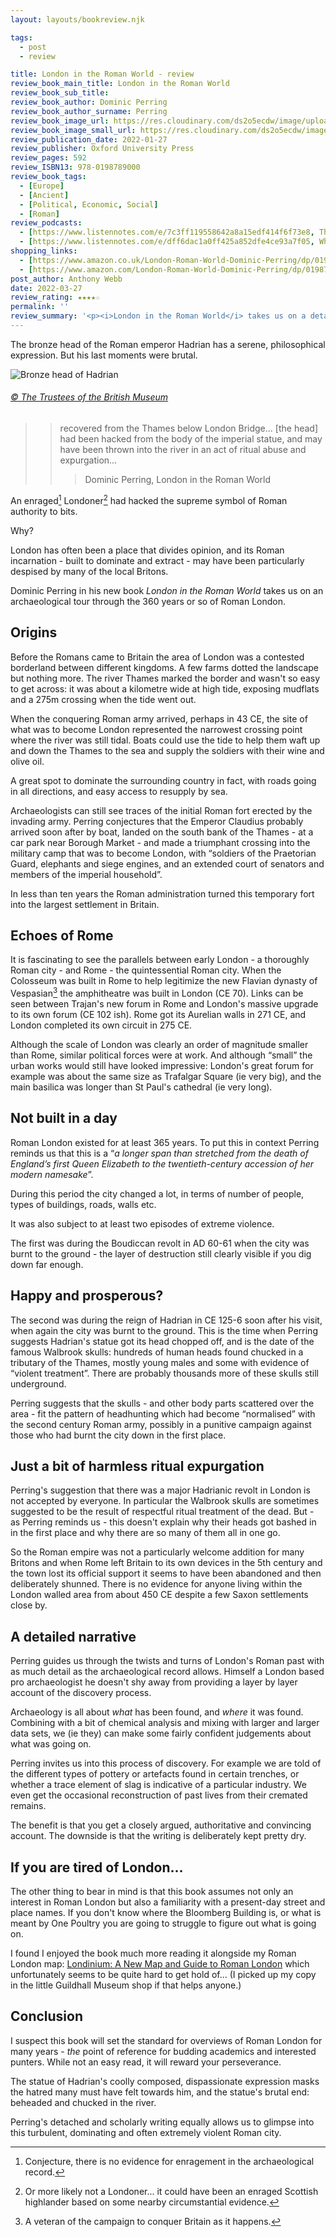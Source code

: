 ```yaml
---
layout: layouts/bookreview.njk

tags:
  - post
  - review

title: London in the Roman World - review
review_book_main_title: London in the Roman World
review_book_sub_title: 
review_book_author: Dominic Perring
review_book_author_surname: Perring
review_book_image_url: https://res.cloudinary.com/ds2o5ecdw/image/upload/acovers/0198789009.02._SCL_.jpg
review_book_image_small_url: https://res.cloudinary.com/ds2o5ecdw/image/upload/acovers/0198789009.02._SCM_.jpg
review_publication_date: 2022-01-27
review_publisher: Oxford University Press
review_pages: 592
review_ISBN13: 978-0198789000
review_book_tags:
  - [Europe]
  - [Ancient]
  - [Political, Economic, Social]
  - [Roman]
review_podcasts:
  - [https://www.listennotes.com/e/7c3ff119558642a8a15edf414f6f73e8, The Ancients, The Origins of London]
  - [https://www.listennotes.com/e/dff6dac1a0ff425a852dfe4ce93a7f05, When in Rome, Londinium]
shopping_links:
  - [https://www.amazon.co.uk/London-Roman-World-Dominic-Perring/dp/0198789009/, Amazon UK, Amazon UK book link]
  - [https://www.amazon.com/London-Roman-World-Dominic-Perring/dp/0198789009/, Amazon US, Amazon US book link]
post_author: Anthony Webb
date: 2022-03-27
review_rating: ★★★★☆
permalink: ''
review_summary: '<p><i>London in the Roman World</i> takes us on a detailed archaeological tour through 360 years of Roman London.</p><p>I suspect this book will set the standard for overviews of Roman London for many years - <i>the</i> point of reference for budding academics and interested punters. While not an easy read, it will reward your perseverance.</p>'
---
```


The bronze head of the Roman emperor Hadrian has a serene, philosophical expression. But his last moments were brutal.

![Bronze head of Hadrian](https://res.cloudinary.com/ds2o5ecdw/image/upload/v1648227322/posts/Hadrian_head2.jpg#center)
###### [© The Trustees of the British Museum](https://www.britishmuseum.org/collection/object/H_1848-1103-1)

>> recovered from the Thames below London Bridge... [the head] had been hacked from the body of the imperial statue, and may have been thrown into the river in an act of ritual abuse and expurgation...
>>
>>> Dominic Perring, London in the Roman World

An enraged[^1] Londoner[^2] had hacked the supreme symbol of Roman authority to bits.

Why?

London has often been a place that divides opinion, and its Roman incarnation - built to dominate and extract - may have been particularly despised by many of the local Britons.

Dominic Perring in his new book _London in the Roman World_ takes us on an archaeological tour through the 360 years or so of Roman London.

## Origins

Before the Romans came to Britain the area of London was a contested borderland between different kingdoms. A few farms dotted the landscape but nothing more. The river Thames marked the border and wasn't so easy to get across: it was about a kilometre wide at high tide, exposing mudflats and a 275m crossing when the tide went out.

When the conquering Roman army arrived, perhaps in 43 CE, the site of what was to become London represented the narrowest crossing point where the river was still tidal. Boats could use the tide to help them waft up and down the Thames to the sea and supply the soldiers with their wine and olive oil.

A great spot to dominate the surrounding country in fact, with roads going in all directions, and easy access to resupply by sea.

Archaeologists can still see traces of the initial Roman fort erected by the invading army. Perring conjectures that the Emperor Claudius probably arrived soon after by boat, landed on the south bank of the Thames - at a car park near Borough Market - and made a triumphant crossing into the military camp that was to become London, with “soldiers of the Praetorian Guard, elephants and siege engines, and an extended court of senators and members of the imperial household”.

In less than ten years the Roman administration turned this temporary fort into the largest settlement in Britain.

## Echoes of Rome

It is fascinating to see the parallels between early London - a thoroughly Roman city - and Rome - the quintessential Roman city. When the Colosseum was built in Rome to help legitimize the new Flavian dynasty of Vespasian[^3] the amphitheatre was built in London (CE 70). Links can be seen between Trajan's new forum in Rome and London's massive upgrade to its own forum (CE 102 ish). Rome got its Aurelian walls in 271 CE, and London completed its own circuit in 275 CE.

Although the scale of London was clearly an order of magnitude smaller than Rome, similar political forces were at work. And although “small” the urban works would still have looked impressive: London's great forum for example was about the same size as Trafalgar Square (ie very big), and the main basilica was longer than St Paul's cathedral (ie very long).

## Not built in a day

Roman London existed for at least 365 years. To put this in context Perring reminds us that this is a “_a longer span than stretched from the death of England’s first Queen Elizabeth to the twentieth-century accession of her modern namesake_”.

During this period the city changed a lot, in terms of number of people, types of buildings, roads, walls etc.

It was also subject to at least two episodes of extreme violence.

The first was during the Boudiccan revolt in AD 60-61 when the city was burnt to the ground - the layer of destruction still clearly visible if you dig down far enough.

## Happy and prosperous?

The second was during the reign of Hadrian in CE 125-6 soon after his visit, when again the city was burnt to the ground. This is the time when Perring suggests Hadrian's statue got its head chopped off, and is the date of the famous Walbrook skulls: hundreds of human heads found chucked in a tributary of the Thames, mostly young males and some with evidence of “violent treatment”. There are probably thousands more of these skulls still underground.

Perring suggests that the skulls - and other body parts scattered over the area - fit the pattern of headhunting which had become “normalised” with the second century Roman army, possibly in a punitive campaign against those who had burnt the city down in the first place.

## Just a bit of harmless ritual expurgation

Perring's suggestion that there was a major Hadrianic revolt in London is not accepted by everyone. In particular the Walbrook skulls are sometimes suggested to be the result of respectful ritual treatment of the dead. But - as Perring reminds us - this doesn't explain why their heads got bashed in in the first place and why there are so many of them all in one go.

So the Roman empire was not a particularly welcome addition for many Britons and when Rome left Britain to its own devices in the 5th century and the town lost its official support it seems to have been abandoned and then deliberately shunned. There is no evidence for anyone living within the London walled area from about 450 CE despite a few Saxon settlements close by.

## A detailed narrative

Perring guides us through the twists and turns of London's Roman past with as much detail as the archaeological record allows. Himself a London based pro archaeologist he doesn't shy away from providing a layer by layer account of the discovery process.

Archaeology is all about _what_ has been found, and _where_ it was found. Combining with a bit of chemical analysis and mixing with larger and larger data sets, we (ie they) can make some fairly confident judgements about what was going on.

Perring invites us into this process of discovery. For example we are told of the different types of pottery or artefacts found in certain trenches, or whether a trace element of slag is indicative of a particular industry. We even get the occasional reconstruction of past lives from their cremated remains.

The benefit is that you get a closely argued, authoritative and convincing account. The downside is that the writing is deliberately kept pretty dry.

## If you are tired of London...

The other thing to bear in mind is that this book assumes not only an interest in Roman London but also a familiarity with a present-day street and place names. If you don't know where the Bloomberg Building is, or what is meant by One Poultry you are going to struggle to figure out what is going on.

I found I enjoyed the book much more reading it alongside my Roman London map: [Londinium: A New Map and Guide to Roman London](https://www.amazon.co.uk/Londinium-New-Guide-Roman-London/dp/1907586059/) which unfortunately seems to be quite hard to get hold of... (I picked up my copy in the little Guildhall Museum shop if that helps anyone.)

## Conclusion

I suspect this book will set the standard for overviews of Roman London for many years - _the_ point of reference for budding academics and interested punters. While not an easy read, it will reward your perseverance.

The statue of Hadrian's coolly composed, dispassionate expression masks the hatred many must have felt towards him, and the statue's brutal end: beheaded and chucked in the river.

Perring's detached and scholarly writing equally allows us to glimpse into this turbulent, dominating and often extremely violent Roman city.


[^1]: Conjecture, there is no evidence for enragement in the archaeological record.
[^2]: Or more likely not a Londoner... it could have been an enraged Scottish highlander based on some nearby circumstantial evidence.
[^3]: A veteran of the campaign to conquer Britain as it happens.
